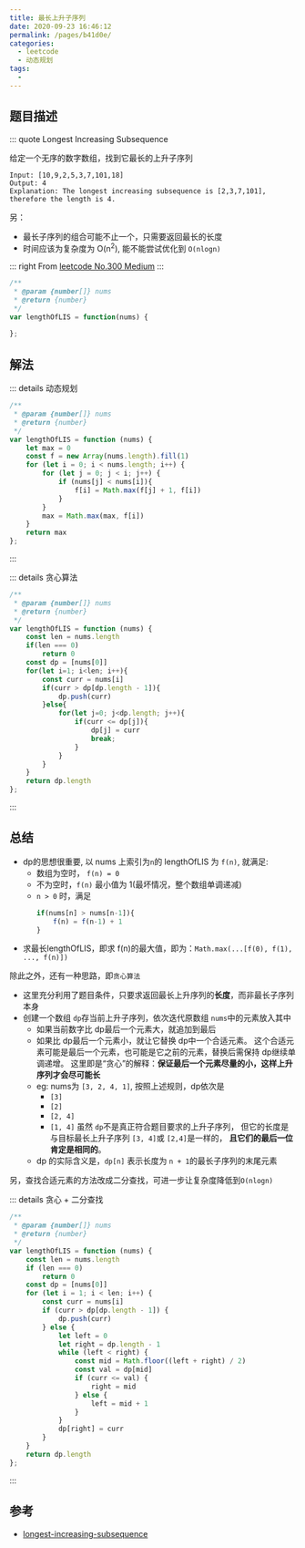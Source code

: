 ```yaml
---
title: 最长上升子序列
date: 2020-09-23 16:46:12
permalink: /pages/b41d0e/
categories: 
  - leetcode
  - 动态规划
tags: 
  - 
---
```

## 题目描述

::: quote  Longest Increasing Subsequence

给定一个无序的数字数组，找到它最长的上升子序列
```
Input: [10,9,2,5,3,7,101,18]
Output: 4 
Explanation: The longest increasing subsequence is [2,3,7,101], therefore the length is 4. 
```

另：
- 最长子序列的组合可能不止一个，只需要返回最长的长度
- 时间应该为复杂度为 O(n<sup>2</sup>), 能不能尝试优化到 `O(nlogn)`

::: right
From [leetcode No.300 Medium](https://leetcode.com/problems/longest-increasing-subsequence/)
:::

``` js
/**
 * @param {number[]} nums
 * @return {number}
 */
var lengthOfLIS = function(nums) {
    
};
```

## 解法

::: details 动态规划

``` js
/**
 * @param {number[]} nums
 * @return {number}
 */
var lengthOfLIS = function (nums) {
    let max = 0
    const f = new Array(nums.length).fill(1)
    for (let i = 0; i < nums.length; i++) {
        for (let j = 0; j < i; j++) {
            if (nums[j] < nums[i]){
                f[i] = Math.max(f[j] + 1, f[i])
            }
        }
        max = Math.max(max, f[i])
    }
    return max
};
```
:::

::: details 贪心算法

``` js
/**
 * @param {number[]} nums
 * @return {number}
 */
var lengthOfLIS = function (nums) {
    const len = nums.length
    if(len === 0)
        return 0
    const dp = [nums[0]]
    for(let i=1; i<len; i++){
        const curr = nums[i]
        if(curr > dp[dp.length - 1]){
            dp.push(curr)
        }else{
            for(let j=0; j<dp.length; j++){
                if(curr <= dp[j]){
                    dp[j] = curr
                    break;
                }
            }
        }
    }
    return dp.length
};
```
:::

## 总结
- dp的思想很重要, 以 nums 上索引为`n`的 lengthOfLIS 为 `f(n)`, 就满足:
    - 数组为空时， `f(n) = 0`
    - 不为空时，`f(n)` 最小值为 1(最坏情况，整个数组单调递减)
    - `n > 0` 时，满足
        ```js
        if(nums[n] > nums[n-1]){
            f(n) = f(n-1) + 1
        }
        ```
- 求最长lengthOfLIS，即求 f(n)的最大值，即为：`Math.max(...[f(0), f(1), ..., f(n)])`

除此之外，还有一种思路，即`贪心算法`
- 这里充分利用了题目条件，只要求返回最长上升序列的**长度**，而非最长子序列本身
- 创建一个数组 `dp`存当前上升子序列，依次迭代原数组 `nums`中的元素放入其中
    - 如果当前数字比 dp最后一个元素大，就追加到最后
    - 如果比 dp最后一个元素小，就让它替换 dp中一个合适元素。
        这个合适元素可能是最后一个元素，也可能是它之前的元素，替换后需保持 dp继续单调递增。
        这里即是“贪心”的解释：**保证最后一个元素尽量的小，这样上升序列才会尽可能长**
    - eg: nums为 `[3, 2, 4, 1]`, 按照上述规则，dp依次是
        - `[3]`
        - `[2]`
        - `[2, 4]`
        - `[1, 4]`
        虽然 `dp`不是真正符合题目要求的上升子序列， 但它的长度是与目标最长上升子序列 `[3, 4]`或 `[2,4]`是一样的，
        **且它们的最后一位肯定是相同的**。
    - dp 的实际含义是，`dp[n]` 表示长度为 `n + 1`的最长子序列的末尾元素

另，查找合适元素的方法改成二分查找，可进一步让复杂度降低到`O(nlogn)`

::: details 贪心 + 二分查找

``` js
/**
 * @param {number[]} nums
 * @return {number}
 */
var lengthOfLIS = function (nums) {
    const len = nums.length
    if (len === 0)
        return 0
    const dp = [nums[0]]
    for (let i = 1; i < len; i++) {
        const curr = nums[i]
        if (curr > dp[dp.length - 1]) {
            dp.push(curr)
        } else {
            let left = 0
            let right = dp.length - 1
            while (left < right) {
                const mid = Math.floor((left + right) / 2)
                const val = dp[mid]
                if (curr <= val) {
                    right = mid
                } else {
                    left = mid + 1
                }
            }
            dp[right] = curr
        }
    }
    return dp.length
};
```
:::


## 参考
- [longest-increasing-subsequence](https://leetcode-cn.com/problems/longest-increasing-subsequence/solution/zui-chang-shang-sheng-zi-xu-lie-by-leetcode-soluti/)